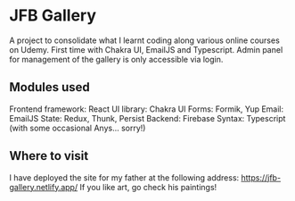 # JFB Gallery

A project to consolidate what I learnt coding along various online courses on Udemy.
First time with Chakra UI, EmailJS and Typescript.
Admin panel for management of the gallery is only accessible via login.

## Modules used

Frontend framework: React
UI library: Chakra UI
Forms: Formik, Yup
Email: EmailJS
State: Redux, Thunk, Persist
Backend: Firebase
Syntax: Typescript (with some occasional Anys... sorry!)

## Where to visit

I have deployed the site for my father at the following address: https://jfb-gallery.netlify.app/
If you like art, go check his paintings!


